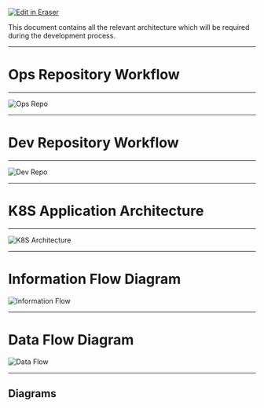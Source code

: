 <p><a target="_blank" href="https://app.eraser.io/workspace/LfD511dNU0ih821nWkcR" id="edit-in-eraser-github-link"><img alt="Edit in Eraser" src="https://firebasestorage.googleapis.com/v0/b/second-petal-295822.appspot.com/o/images%2Fgithub%2FOpen%20in%20Eraser.svg?alt=media&amp;token=968381c8-a7e7-472a-8ed6-4a6626da5501"></a></p>

This document contains all the relevant architecture which will be required during the development process.

---

# **Ops Repository Workflow**
---

![Ops Repo](/.eraser/LfD511dNU0ih821nWkcR___6Ww8hrtkmQbCnRHKqyf4D7Vv51M2___---figure---mGv_QmnzajwHhum4OgfM2---figure----zv3QYLcmCxA05CgrrnVFQ.png "Ops Repo")

---

# **Dev  Repository Workflow**
---

![Dev Repo](/.eraser/LfD511dNU0ih821nWkcR___6Ww8hrtkmQbCnRHKqyf4D7Vv51M2___---figure---XS39SceLha6pEbuYBQ3Jw---figure---kM5RUrUx8BehzdWnYzKm4g.png "Dev Repo")

---

# **K8S  Application Architecture**
---

![K8S Architecture](/.eraser/LfD511dNU0ih821nWkcR___6Ww8hrtkmQbCnRHKqyf4D7Vv51M2___---figure---pUUDesf2gPOyw69vzUjLJ---figure---LYKWlm7KvjtTRTsg2RFhpQ.png "K8S Architecture")

---

# **Information Flow Diagram**
![Information Flow](/.eraser/LfD511dNU0ih821nWkcR___6Ww8hrtkmQbCnRHKqyf4D7Vv51M2___---figure---P3rkTwzvnkmqFyiaQhore---figure---jAEOJeIoPor8jaO7ObbpJg.png "Information Flow")

---

# **Data Flow Diagram**
![Data Flow](/.eraser/LfD511dNU0ih821nWkcR___6Ww8hrtkmQbCnRHKqyf4D7Vv51M2___---figure---pB32Gs8xxZntHtZSf5hhV---figure---GHVj-L7VYBc5WKzym57W2g.png "Data Flow")

---




<!-- eraser-additional-content -->
## Diagrams
<!-- eraser-additional-files -->
<a href="/docs/GitOpsArchitecture-cloud-architecture-1.eraserdiagram" data-element-id="UB8xPeWJ4IulAlhseVYQg"><img src="/.eraser/LfD511dNU0ih821nWkcR___6Ww8hrtkmQbCnRHKqyf4D7Vv51M2___---diagram----2ca323e15368b29a2cda25c18e93d8a4.png" alt="" data-element-id="UB8xPeWJ4IulAlhseVYQg" /></a>
<a href="/docs/GitOpsArchitecture-cloud-architecture-2.eraserdiagram" data-element-id="i47pWDaq4_2IxBofSLJJj"><img src="/.eraser/LfD511dNU0ih821nWkcR___6Ww8hrtkmQbCnRHKqyf4D7Vv51M2___---diagram----4630ffc0bad7337b330c5b48aba36b18.png" alt="" data-element-id="i47pWDaq4_2IxBofSLJJj" /></a>
<a href="/docs/GitOpsArchitecture-FinSights Cloud Architecture-3.eraserdiagram" data-element-id="P9qIUj-1QO2GIrqvDRmR8"><img src="/.eraser/LfD511dNU0ih821nWkcR___6Ww8hrtkmQbCnRHKqyf4D7Vv51M2___---diagram----c520c2a8469a1fe02b48304ff855b112-FinSights-Cloud-Architecture.png" alt="" data-element-id="P9qIUj-1QO2GIrqvDRmR8" /></a>
<a href="/docs/GitOpsArchitecture-Finance Application Flow Chart-4.eraserdiagram" data-element-id="cyQFVigSu7GItHvYOxy65"><img src="/.eraser/LfD511dNU0ih821nWkcR___6Ww8hrtkmQbCnRHKqyf4D7Vv51M2___---diagram----cb5ac3d7c68a6186d037214d22ca221a-Finance-Application-Flow-Chart.png" alt="" data-element-id="cyQFVigSu7GItHvYOxy65" /></a>
<a href="/docs/GitOpsArchitecture-Data Flow Diagram for ML Model-5.eraserdiagram" data-element-id="i-bzwaReQMXaDLhLGVOBG"><img src="/.eraser/LfD511dNU0ih821nWkcR___6Ww8hrtkmQbCnRHKqyf4D7Vv51M2___---diagram----2437a8b3cbe487776de15d4a44bd6899-Data-Flow-Diagram-for-ML-Model.png" alt="" data-element-id="i-bzwaReQMXaDLhLGVOBG" /></a>
<!-- end-eraser-additional-files -->
<!-- end-eraser-additional-content -->
<!--- Eraser file: https://app.eraser.io/workspace/LfD511dNU0ih821nWkcR --->